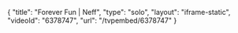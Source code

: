 {
    "title": "Forever Fun | Neff",
    "type": "solo",
    "layout": "iframe-static",
    "videoId": "6378747",
    "url": "\/tvpembed\/6378747"
}